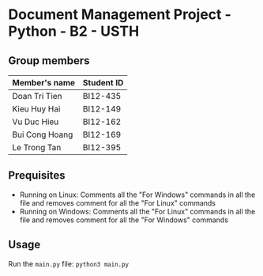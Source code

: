 # Document Management Project - Python - B2 - USTH
## Group members
| Member's name  | Student ID |
| -------------  | ---------- |
| Doan Tri Tien  | BI12-435   |
| Kieu Huy Hai   | BI12-149   |
| Vu Duc Hieu    | BI12-162   |
| Bui Cong Hoang | BI12-169   |
| Le Trong Tan   | BI12-395   |
## Prequisites
- Running on Linux: Comments all the "For Windows" commands in all the file and removes comment for all the "For Linux" commands
- Running on Windows: Comments all the "For Linux" commands in all the file and removes comment for all the "For Windows" commands
## Usage
Run the `main.py` file: `python3 main.py`
